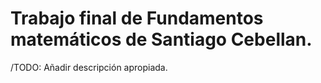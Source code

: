 # Trabajo final de Fundamentos matemáticos de Santiago Cebellan.

/TODO: Añadir descripción apropiada.


